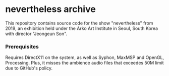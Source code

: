 # nevertheless archive
This repository contains source code for the show "nevertheless" from 2019, an exhibition held under the Arko Art Institute in Seoul, South Korea with director "Jeongeun Son".

### Prerequisites
Requires DirectX11 on the system, as well as Syphon, MaxMSP and OpenGL, Processing.
Plus, it misses the ambience audio files that exceedes 50M limit due to GitHub's policy.
